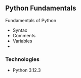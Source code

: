 ## Python Fundamentals

Fundamentals of Python

- Syntax
- Comments
- Variables
- 

### Technologies

- Python 3.12.3
